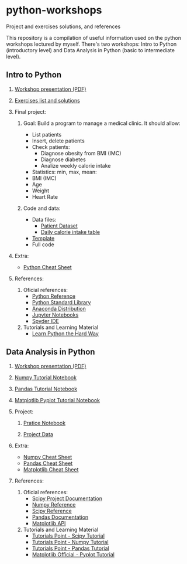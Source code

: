 # python-workshops
Project and exercises solutions, and references

This repository is a compilation of useful information used on the python workshops lectured by myself.
There's two workshops: Intro to Python (introductory level) and Data Analysis in Python (basic to intermediate level).

## Intro to Python

1. [Workshop presentation (PDF)](./intro_python/presentation.pdf)

2. [Exercises list and solutions](./intro_python/exercises_solutions.md)

3. Final project:

   1. Goal:
      Build a program to manage a medical clinic. It should allow:
      - List patients
      - Insert, delete patients
      - Check patients:
        - Diagnose obesity from BMI (IMC)
        - Diagnose diabetes
        - Analize weekly calorie intake
      - Statistics: min, max, mean:
      - BMI (IMC)
      - Age
      - Weight
      - Heart Rate

	2. Code and data:
   	   * Data files:
         * [Patient Dataset](./intro_python/patient_dataset.csv)
         * [Daily calorie intake table](./intro_python/calorie_intake.csv)
       * [Template](./intro_python/projecto_template.py)
       * Full code

4. Extra:
   * [Python Cheat Sheet](./intro_python/python3-cheatsheet-english.pdf)

5. References:
   1. Oficial references:
      * [Python Reference](https://docs.python.org/3/reference/index.html)
      * [Python Standard Library](https://docs.python.org/3/library/index.html)
      * [Anaconda Distribution](https://www.anaconda.com/distribution/)
      * [Jupyter Notebooks](https://jupyter.org)
      * [Spyder IDE](https://www.spyder-ide.org/)
   2. Tutorials and Learning Material  
      * [Learn Python the Hard Way](https://learnpythonthehardway.org/book/)

## Data Analysis in Python

1. [Workshop presentation (PDF)](./python_data_analysis/presentation.pdf)

2. [Numpy Tutorial Notebook](./python_data_analysis/numpy_tutorial.ipynb)

3. [Pandas Tutorial Notebook](./python_data_analysis/pandas_tutorial.ipynb)

4. [Matplotlib Pyplot Tutorial Notebook](./python_data_analysis/pyplot_tutorial.ipynb)

5. Project:

   1. [Pratice Notebook](./python_data_analysis/project.ipynb)

   2. [Project Data](./python_data_analysis/HFAMDB_dataset)

6. Extra:

   * [Numpy Cheat Sheet](./python_data_analysis/Numpy_Python_Cheat_Sheet.pdf)
   * [Pandas Cheat Sheet](./python_data_analysis/Python_Pandas_Cheat_Sheet.pdf)
   * [Matplotlib Cheat Sheet](./python_data_analysis/Python_Matplotlib_Cheat_Sheet.pdf)

6. References:
   1. Oficial references:
      * [Scipy Project Documentation](https://scipy.org/docs.html)
      * [Numpy Reference](https://docs.scipy.org/doc/numpy/reference/index.html)
      * [Scipy Reference](https://docs.scipy.org/doc/scipy/reference/)
      * [Pandas Documentation](http://pandas.pydata.org/pandas-docs/stable/)
      * [Matplotlib API](https://matplotlib.org/api/api_overview.html)
   2. Tutorials and Learning Material  
      * [Tutorials Point - Scipy Tutorial](https://www.tutorialspoint.com/scipy/index.htm)
      * [Tutorials Point - Numpy Tutorial](https://www.tutorialspoint.com/numpy/index.htm)
      * [Tutorials Point - Pandas Tutorial](https://www.tutorialspoint.com/python_pandas/index.htm)
      * [Matplotlib Official - Pyplot Tutorial](https://matplotlib.org/tutorials/introductory/pyplot.html#sphx-glr-tutorials-introductory-pyplot-py)